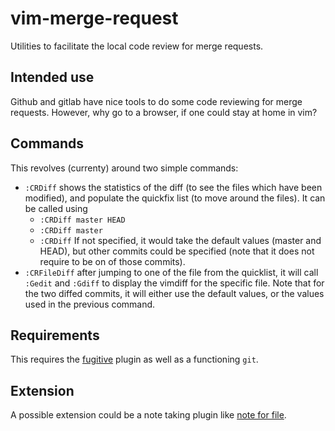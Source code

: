 # vim-merge-request

Utilities to facilitate the local code review for merge requests.

## Intended use

Github and gitlab have nice tools to do some code reviewing for merge requests. However, why go to a browser, if one could stay at home in vim?

## Commands

This revolves (currenty) around two simple commands: 

- `:CRDiff` shows the statistics of the diff (to see the files which have been modified), and populate the quickfix list (to move around the files).
  It can be called using 
  - `:CRDiff master HEAD`
  - `:CRDiff master`
  - `:CRDiff`
  If not specified, it would take the default values (master and HEAD), but other commits could be specified (note that it does not require to be on of those commits).
- `:CRFileDiff` after jumping to one of the file from the quicklist, it will call `:Gedit` and `:Gdiff` to display the vimdiff for the specific file. Note that for the two diffed commits, it will either use the default values, or the values used in the previous command.

## Requirements

This requires the [fugitive](tpope/vim-fugitive) plugin as well as a functioning `git`.

## Extension

A possible extension could be a note taking plugin like [note for file](bilbopingouin/vim-notes-for-file).
